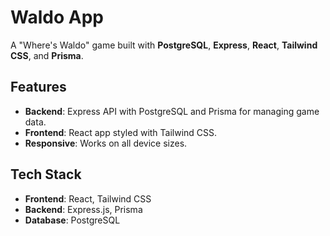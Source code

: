 # Waldo App

A "Where's Waldo" game built with **PostgreSQL**, **Express**, **React**, **Tailwind CSS**, and **Prisma**.

## Features

- **Backend**: Express API with PostgreSQL and Prisma for managing game data.
- **Frontend**: React app styled with Tailwind CSS.
- **Responsive**: Works on all device sizes.

## Tech Stack

- **Frontend**: React, Tailwind CSS
- **Backend**: Express.js, Prisma
- **Database**: PostgreSQL
